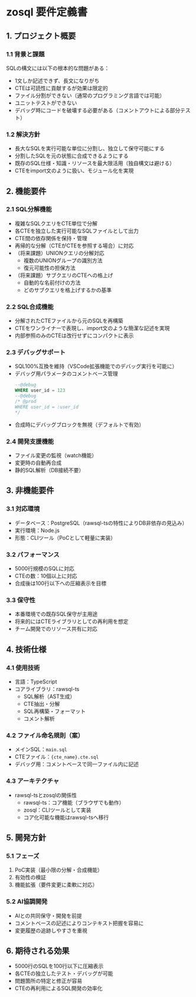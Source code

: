 # zosql 要件定義書

## 1. プロジェクト概要

### 1.1 背景と課題
SQLの構文には以下の根本的な問題がある：
- 1文しか記述できず、長文になりがち
- CTEは可読性に貢献するが効果は限定的
- ファイル分割ができない（通常のプログラミング言語では可能）
- ユニットテストができない
- デバッグ時にコードを破壊する必要がある（コメントアウトによる部分テスト）

### 1.2 解決方針
- 長大なSQLを実行可能な単位に分割し、独立して保守可能にする
- 分割したSQLを元の状態に合成できるようにする
- 既存のSQL仕様・知識・リソースを最大限活用（独自構文は避ける）
- CTEをimport文のように扱い、モジュール化を実現

## 2. 機能要件

### 2.1 SQL分解機能
- 複雑なSQLクエリをCTE単位で分解
- 各CTEを独立した実行可能なSQLファイルとして出力
- CTE間の依存関係を保持・管理
- 再帰的な分解（CTEがCTEを参照する場合）に対応
- （将来課題）UNIONクエリの分解対応
  - 複数のUNIONグループの識別方法
  - 復元可能性の担保方法
- （将来課題）サブクエリのCTEへの格上げ
  - 自動的な名前付けの方法
  - どのサブクエリを格上げするかの基準

### 2.2 SQL合成機能
- 分解されたCTEファイルから元のSQLを再構築
- CTEをワンライナーで表現し、import文のような簡潔な記述を実現
- 内部参照のみのCTEは改行せずにコンパクトに表示

### 2.3 デバッグサポート
- SQL100%互換を維持（VSCode拡張機能でのデバッグ実行を可能に）
- デバッグ用パラメータのコメントベース管理
  ```sql
  --@debug
  WHERE user_id = 123
  --@debug
  /* @prod
  WHERE user_id = :user_id
  */
  ```
- 合成時にデバッグブロックを無視（デフォルトで有効）

### 2.4 開発支援機能
- ファイル変更の監視（watch機能）
- 変更時の自動再合成
- 静的SQL解析（DB接続不要）

## 3. 非機能要件

### 3.1 対応環境
- データベース：PostgreSQL（rawsql-tsの特性によりDB非依存の見込み）
- 実行環境：Node.js
- 形態：CLIツール（PoCとして軽量に実装）

### 3.2 パフォーマンス
- 5000行規模のSQLに対応
- CTEの数：10個以上に対応
- 合成後は100行以下への圧縮表示を目標

### 3.3 保守性
- 本番環境での既存SQL保守が主用途
- 将来的にはCTEライブラリとしての再利用を想定
- チーム開発でのリソース共有に対応

## 4. 技術仕様

### 4.1 使用技術
- 言語：TypeScript
- コアライブラリ：rawsql-ts
  - SQL解析（AST生成）
  - CTE抽出・分解
  - SQL再構築・フォーマット
  - コメント解析

### 4.2 ファイル命名規則（案）
- メインSQL：`main.sql`
- CTEファイル：`{cte_name}.cte.sql`
- デバッグ用：コメントベースで同一ファイル内に記述

### 4.3 アーキテクチャ
- rawsql-tsとzosqlの関係性
  - rawsql-ts：コア機能（ブラウザでも動作）
  - zosql：CLIツールとして実装
  - コア化可能な機能はrawsql-tsへ移行

## 5. 開発方針

### 5.1 フェーズ
1. PoC実装（最小限の分解・合成機能）
2. 有効性の検証
3. 機能拡張（要件変更に柔軟に対応）

### 5.2 AI協調開発
- AIとの共同保守・開発を前提
- コメントベースの記述によりコンテキスト把握を容易に
- 変更履歴の追跡しやすさを重視

## 6. 期待される効果

- 5000行のSQLを100行以下に圧縮表示
- 各CTEの独立したテスト・デバッグが可能
- 問題箇所の特定と修正が容易
- CTEの再利用によるSQL開発の効率化